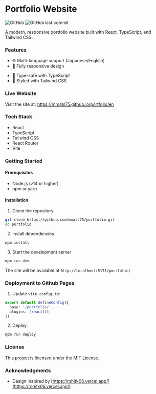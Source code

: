 # Portfolio Website

![GitHub](https://img.shields.io/github/license/mmats75/portfolio) ![GitHub last commit](https://img.shields.io/github/last-commit/mmats75/portfolio)

A modern, responsive portfolio website built with React, TypeScript, and Tailwind CSS.

### Features

- 🌐 Multi-language support (Japanese/English)
- 📱 Fully responsive design
<!-- - 🎨 Modern UI with smooth animations
- 🚀 Fast loading with Vite-->
- 🎯 Type-safe with TypeScript
- 🎨 Styled with Tailwind CSS

### Live Website

Visit the site at: https://mmats75.github.io/portfolio/en

### Tech Stack

- React
- TypeScript
- Tailwind CSS
- React Router
- Vite

### Getting Started

#### Prerequisites

- Node.js (v14 or higher)
- npm or yarn

#### Installation

1. Clone the repository

```bash
git clone https://github.com/mmats75/portfolio.git
cd portfolio
```

2. Install dependencies

```bash
npm install
```

3. Start the development server

```bash
npm run dev
```

The site will be available at `http://localhost:5173/portfolio/`

### Deployment to Github Pages

1. Update `vite.config.ts`:

```typescript
export default defineConfig({
  base: '/portfolio/',
  plugins: [react()],
})
```

2. Deploy:

```bash
npm run deploy
```

### License

This project is licensed under the MIT License.

### Acknowledgments

- Design inspired by [https://rohitk06.vercel.app/](https://rohitk06.vercel.app/)
